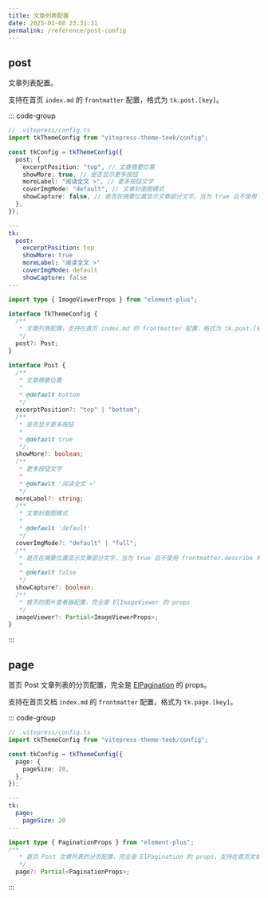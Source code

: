 ```yaml
---
title: 文章列表配置
date: 2025-03-08 23:31:31
permalink: /reference/post-config
---
```


## post

文章列表配置。

支持在首页 `index.md` 的 `frontmatter` 配置，格式为 `tk.post.[key]`。

::: code-group

```ts [config.ts]
// .vitepress/config.ts
import tkThemeConfig from "vitepress-theme-teek/config";

const tkConfig = tkThemeConfig({
  post: {
    excerptPosition: "top", // 文章摘要位置
    showMore: true, // 是否显示更多按钮
    moreLabel: "阅读全文 >", // 更多按钮文字
    coverImgMode: "default", // 文章封面图模式
    showCapture: false, // 是否在摘要位置显示文章部分文字，当为 true 且不使用 frontmatter.describe 和 <!-- more --> 时，会自动截取前 400 个字符作为摘要
  },
});
```

```yaml [index.md]
---
tk:
  post:
    excerptPosition: top
    showMore: true
    moreLabel: "阅读全文 >"
    coverImgMode: default
    showCapture: false
---
```

```ts [配置项]
import type { ImageViewerProps } from "element-plus";

interface TkThemeConfig {
  /**
   * 文章列表配置，支持在首页 index.md 的 frontmatter 配置，格式为 tk.post.[key]
   */
  post?: Post;
}

interface Post {
  /**
   * 文章摘要位置
   *
   * @default bottom
   */
  excerptPosition?: "top" | "bottom";
  /**
   * 是否显示更多按钮
   *
   * @default true
   */
  showMore?: boolean;
  /**
   * 更多按钮文字
   *
   * @default '阅读全文 >'
   */
  moreLabel?: string;
  /**
   * 文章封面图模式
   *
   * @default 'default'
   */
  coverImgMode?: "default" | "full";
  /**
   * 是否在摘要位置显示文章部分文字，当为 true 且不使用 frontmatter.describe 和 <!-- more --> 时，会自动截取前 400 个字符作为摘要
   *
   * @default false
   */
  showCapture?: boolean;
  /**
   * 首页的图片查看器配置，完全是 ElImageViewer 的 props
   */
  imageViewer?: Partial<ImageViewerProps>;
}
```

:::

## page

首页 Post 文章列表的分页配置，完全是 [ElPagination](https://element-plus.org/zh-CN/component/pagination.html#api) 的 props。

支持在首页文档 `index.md` 的 `frontmatter` 配置，格式为 `tk.page.[key]`。

::: code-group

```ts [config.ts]
// .vitepress/config.ts
import tkThemeConfig from "vitepress-theme-teek/config";

const tkConfig = tkThemeConfig({
  page: {
    pageSize: 20,
  },
});
```

```yaml [index.md]
---
tk:
  page:
    pageSize: 20
---
```

```ts [配置项]
import type { PaginationProps } from "element-plus";
/**
   * 首页 Post 文章列表的分页配置，完全是 ElPagination 的 props，支持在首页文档 index.md 的 frontmatter 配置，格式为 tk.page.[key]
   */
  page?: Partial<PaginationProps>;
```

:::
